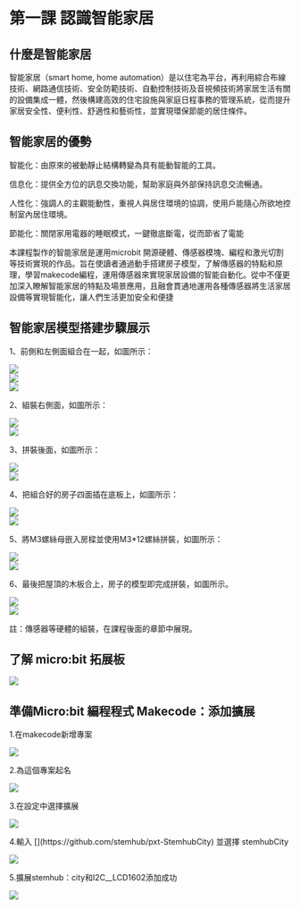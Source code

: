 # 第一課  認識智能家居 

## 什麼是智能家居 
<P>
智能家居（smart home, home automation）是以住宅為平台，再利用綜合布線技術、網路通信技術、安全防範技術、自動控制技術及音視頻技術將家居生活有關的設備集成一體，然後構建高效的住宅設施與家庭日程事務的管理系統，從而提升家居安全性、便利性、舒適性和藝術性，並實現環保節能的居住條件。 
<P>

## 智能家居的優勢 
<P>
智能化：由原來的被動靜止結構轉變為具有能動智能的工具。 
<P>
<P>
信息化：提供全方位的訊息交換功能，幫助家庭與外部保持訊息交流暢通。 
<P>
<P>
人性化：強調人的主觀能動性，重視人與居住環境的協調，使用戶能隨心所欲地控制室內居住環境。 
<P>
<P>
節能化：關閉家用電器的睡眠模式，一鍵徹底斷電，從而節省了電能
<P>
<P>
本課程製作的智能家居是運用microbit 開源硬體、傳感器模塊、編程和激光切割等技術實現的作品。旨在使讀者通過動手搭建房子模型，了解傳感器的特點和原理，學習makecode編程，運用傳感器來實現家居設備的智能自動化。從中不僅更加深入瞭解智能家居的特點及場景應用，且融會貫通地運用各種傳感器將生活家居設備等實現智能化，讓人們生活更加安全和便捷
<P>
  
## 智能家居模型搭建步驟展示
<P>
1、前側和左側面組合在一起，如圖所示：
<P>
<P>

![](pic/1/1_1(1).jpg)<BR>
![](pic/1/1_1(2).jpg)<BR>
![](pic/1/1_1(3).jpg)<BR>
<P>
<P>
2、組裝右側面，如圖所示：
<P>
  
![](pic/1/1_2(1).jpg)<BR>
![](pic/1/1_2(2).jpg)<BR>  
<P>
3、拼裝後面，如圖所示：
<P>
  
![](pic/1/1_3(1).jpg)<BR>
![](pic/1/1_3(2).jpg)<BR>
<P>
4、把組合好的房子四面插在底板上，如圖所示：
<P>
  
![](pic/1/1_4(1).jpg)<BR>
![](pic/1/1_4(2).jpg)<BR>
<P>
5、將M3螺絲母嵌入房樑並使用M3*12螺絲拼裝，如圖所示：
<P>
  
![](pic/1/1_5(1).jpg)<BR>
![](pic/1/1_5(2).jpg)<BR>
<P>
6、最後把屋頂的木板合上，房子的模型即完成拼裝，如圖所示。
<P>
  
![](pic/1/1_6(1).jpg)<BR>
![](pic/1/1_6(2).jpg)<BR>
<P>
註：傳感器等硬體的組裝，在課程後面的章節中展現。
<P>

## 了解 micro:bit 拓展板
  
![](pic/1/microbit.png)<BR><P>
  
## 準備Micro:bit 編程程式 Makecode：添加擴展
<P>
1.在makecode新增專案<BR>
<P>
<P>

![](pic/1/microbit_1.png)<BR>
<P>
<P>
2.為這個專案起名<BR>
<P>
<P>
  
![](pic/1/microbit_2.png)<BR>
<P>
<P>
3.在設定中選擇擴展<BR>
<P>
<P>
  
![](pic/1/microbit_3.png)<BR>
<P>
<P>
4.輸入 [](https://github.com/stemhub/pxt-StemhubCity) 並選擇 stemhubCity<BR>
<P>
<P>
  
![](pic/1/microbit_4.png)<BR>
<P>
<P>
5.擴展stemhub：city和I2C__LCD1602添加成功<BR>
<P>
<P>
  
![](pic/1/microbit_5.png)<BR>
<P>
